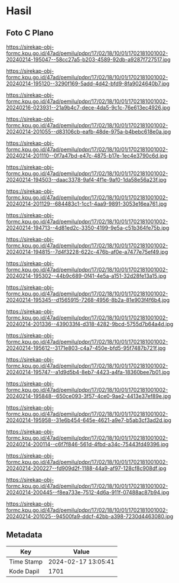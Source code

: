 # Hasil

## Foto C Plano

https://sirekap-obj-formc.kpu.go.id/47ad/pemilu/pdpr/17/02/18/10/01/1702181001002-20240214-195047--58cc27a5-b203-4589-92db-a9287f727517.jpg

https://sirekap-obj-formc.kpu.go.id/47ad/pemilu/pdpr/17/02/18/10/01/1702181001002-20240214-195120--3290f169-5add-4d42-bfd9-8fa9024640b7.jpg

https://sirekap-obj-formc.kpu.go.id/47ad/pemilu/pdpr/17/02/18/10/01/1702181001002-20240216-023931--21a9b4c7-dece-4da5-9c1c-76e613ec4926.jpg

https://sirekap-obj-formc.kpu.go.id/47ad/pemilu/pdpr/17/02/18/10/01/1702181001002-20240214-201055--d83106cb-eafb-48de-975a-b4bebc618e0a.jpg

https://sirekap-obj-formc.kpu.go.id/47ad/pemilu/pdpr/17/02/18/10/01/1702181001002-20240214-201110--0f7a47bd-e47c-4875-b17e-1ec4e3790c6d.jpg

https://sirekap-obj-formc.kpu.go.id/47ad/pemilu/pdpr/17/02/18/10/01/1702181001002-20240214-194503--daac3378-9af4-4f1e-9af0-1da58e56a23f.jpg

https://sirekap-obj-formc.kpu.go.id/47ad/pemilu/pdpr/17/02/18/10/01/1702181001002-20240214-201129--684483c1-1cc1-4aa9-9891-3053e16ea761.jpg

https://sirekap-obj-formc.kpu.go.id/47ad/pemilu/pdpr/17/02/18/10/01/1702181001002-20240214-194713--4d81ed2c-3350-4199-9e5a-c51b364fe75b.jpg

https://sirekap-obj-formc.kpu.go.id/47ad/pemilu/pdpr/17/02/18/10/01/1702181001002-20240214-194815--7d4f3228-622c-476b-af0e-a7477e75ef49.jpg

https://sirekap-obj-formc.kpu.go.id/47ad/pemilu/pdpr/17/02/18/10/01/1702181001002-20240214-195302--44b9c689-0f41-4e5a-a151-32d28fe13a15.jpg

https://sirekap-obj-formc.kpu.go.id/47ad/pemilu/pdpr/17/02/18/10/01/1702181001002-20240214-195345--d1565915-7268-4956-8b2a-81e903f4f6b4.jpg

https://sirekap-obj-formc.kpu.go.id/47ad/pemilu/pdpr/17/02/18/10/01/1702181001002-20240214-201336--439033f4-d318-4282-9bcd-5755d7b64a4d.jpg

https://sirekap-obj-formc.kpu.go.id/47ad/pemilu/pdpr/17/02/18/10/01/1702181001002-20240214-195612--3171e803-c4a7-450e-bfd5-95f7487b721f.jpg

https://sirekap-obj-formc.kpu.go.id/47ad/pemilu/pdpr/17/02/18/10/01/1702181001002-20240214-195747--a1d9d5b4-8eb7-4423-a4fa-18360bee7b01.jpg

https://sirekap-obj-formc.kpu.go.id/47ad/pemilu/pdpr/17/02/18/10/01/1702181001002-20240214-195848--650ce093-3f57-4ce0-9ae2-4413e37ef89e.jpg

https://sirekap-obj-formc.kpu.go.id/47ad/pemilu/pdpr/17/02/18/10/01/1702181001002-20240214-195958--31e6b454-645e-4621-a9e7-b5ab3cf3ad2d.jpg

https://sirekap-obj-formc.kpu.go.id/47ad/pemilu/pdpr/17/02/18/10/01/1702181001002-20240214-200114--c6f7f846-561d-4fbd-a34c-75443fd49396.jpg

https://sirekap-obj-formc.kpu.go.id/47ad/pemilu/pdpr/17/02/18/10/01/1702181001002-20240214-200227--fd909d2f-1188-44a9-af97-128cf8c908df.jpg

https://sirekap-obj-formc.kpu.go.id/47ad/pemilu/pdpr/17/02/18/10/01/1702181001002-20240214-200445--f8ea733e-7512-4d6a-911f-07488ac87b94.jpg

https://sirekap-obj-formc.kpu.go.id/47ad/pemilu/pdpr/17/02/18/10/01/1702181001002-20240214-201025--94500fa9-ddcf-42bb-a398-7230d4463080.jpg


## Metadata

| Key        | Value               |
| ---------- | ------------------- |
| Time Stamp | 2024-02-17 13:05:41 |
| Kode Dapil | 1701                |



